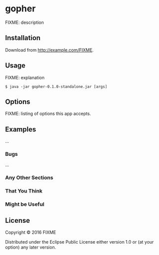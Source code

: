 # gopher

FIXME: description

## Installation

Download from http://example.com/FIXME.

## Usage

FIXME: explanation

    $ java -jar gopher-0.1.0-standalone.jar [args]

## Options

FIXME: listing of options this app accepts.

## Examples

...

### Bugs

...

### Any Other Sections
### That You Think
### Might be Useful

## License

Copyright © 2016 FIXME

Distributed under the Eclipse Public License either version 1.0 or (at
your option) any later version.
